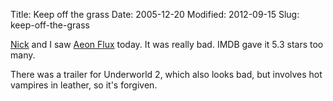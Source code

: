 Title: Keep off the grass
Date: 2005-12-20
Modified: 2012-09-15
Slug: keep-off-the-grass

<a href="http://ncdesign.net" >Nick</a> and I saw <a href="http://www.imdb.com/title/tt0402022/" >Aeon Flux</a> today. It was really bad. IMDB gave it 5.3 stars too many.

There was a trailer for Underworld 2, which also looks bad, but involves hot vampires in leather, so it's forgiven.
